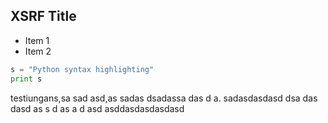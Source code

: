 XSRF Title
-------

* Item 1
* Item 2

```python
s = "Python syntax highlighting"
print s
```

testiungans,sa sad asd,as sadas dsadassa das d a.
sadasdasdasd  dsa das dasd 
as 
s d
as 
a
 d
asd asddasdasdasdasd


